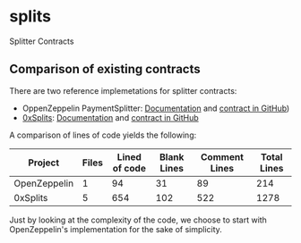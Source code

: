# splits
Splitter Contracts

## Comparison of existing contracts

There are two reference implemetations for splitter contracts:
* OppenZeppelin PaymentSplitter: [Documentation](https://docs.openzeppelin.com/contracts/4.x/) and [contract in GitHub](https://github.com/OpenZeppelin/openzeppelin-contracts/blob/master/contracts/finance/PaymentSplitter.sol))
* [0xSplits](https://www.0xsplits.xyz/): [Documentation](https://docs.0xsplits.xyz/smartcontracts/overview) and [contract in GitHub](https://github.com/0xSplits/splits-contracts/blob/main/contracts/SplitMain.sol)

A comparison of lines of code yields the following:

| Project | Files | Lined of code | Blank Lines | Comment Lines | Total Lines |
| --- | --- | --- | --- | ---| --- |
| OpenZeppelin | 1 | 94 | 31 | 89 | 214 |
| 0xSplits | 5 | 654 | 102 | 522 | 1278 |

Just by looking at the complexity of the code, we choose to start with OpenZeppelin's implementation for the sake of simplicity.
